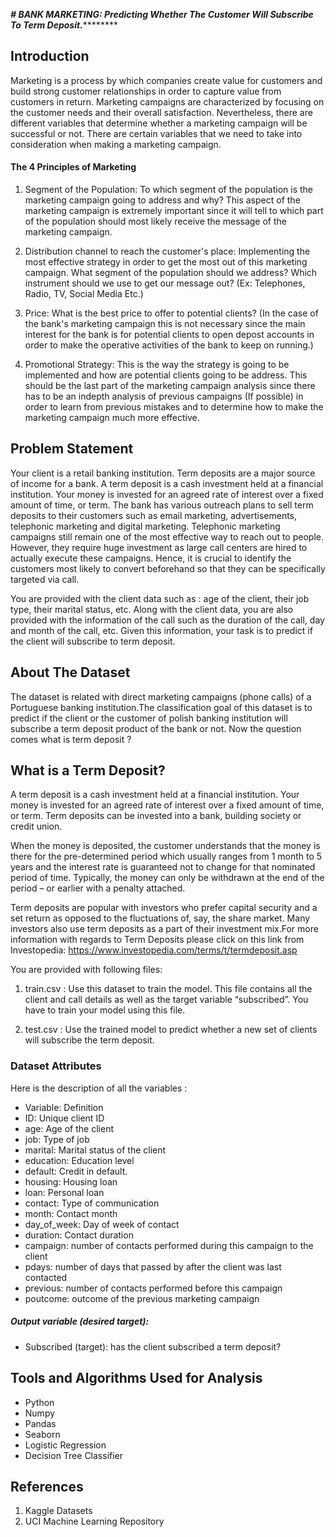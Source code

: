 ***# BANK MARKETING: Predicting Whether The Customer Will Subscribe To Term Deposit.***********

## Introduction

Marketing is a process by which companies create value for customers and build strong customer relationships in order to capture value from customers in return.
Marketing campaigns are characterized by focusing on the customer needs and their overall satisfaction. Nevertheless, there are different variables that determine whether a marketing campaign will be successful or not. There are certain variables that we need to take into consideration when making a marketing campaign.

#### The 4 Principles of Marketing
1) Segment of the Population: To which segment of the population is the marketing campaign going to address and why? This aspect of the marketing campaign is extremely important since it will tell to which part of the population should most likely receive the message of the marketing campaign.

2) Distribution channel to reach the customer's place: Implementing the most effective strategy in order to get the most out of this marketing campaign. What segment of the population should we address? Which instrument should we use to get our message out? (Ex: Telephones, Radio, TV, Social Media Etc.)

3) Price: What is the best price to offer to potential clients? (In the case of the bank's marketing campaign this is not necessary since the main interest for the bank is for potential clients to open depost accounts in order to make the operative activities of the bank to keep on running.)

4) Promotional Strategy: This is the way the strategy is going to be implemented and how are potential clients going to be address. This should be the last part of the marketing campaign analysis since there has to be an indepth analysis of previous campaigns (If possible) in order to learn from previous mistakes and to determine how to make the marketing campaign much more effective.


## Problem Statement

Your client is a retail banking institution. Term deposits are a major source of income for a bank. A term deposit is a cash investment held at a financial institution. Your money is invested for an agreed rate of interest over a fixed amount of time, or term. The bank has various outreach plans to sell term deposits to their customers such as email marketing, advertisements, telephonic marketing and digital marketing. Telephonic marketing campaigns still remain one of the most effective way to reach out to people. However, they require huge investment as large call centers are hired to actually execute these campaigns. Hence, it is crucial to identify the customers most likely to convert beforehand so that they can be specifically targeted via call.

You are provided with the client data such as : age of the client, their job type, their marital status, etc. Along with the client data, you are also provided with the information of the call such as the duration of the call, day and month of the call, etc. Given this information, your task is to predict if the client will subscribe to term deposit.

## About The Dataset

The dataset is related with direct marketing campaigns (phone calls) of a Portuguese banking institution.The classification goal of this dataset is to predict if the client or the customer of polish banking institution will subscribe a term deposit product of the bank or not. Now the question comes what is term deposit ?


## What is a Term Deposit?
A term deposit is a cash investment held at a financial institution. Your money is invested for an agreed rate of interest over a fixed amount of time, or term. Term deposits can be invested into a bank, building society or credit union.

When the money is deposited, the customer understands that the money is there for the pre-determined period which usually ranges from 1 month to 5 years and the interest rate is guaranteed not to change for that nominated period of time. Typically, the money can only be withdrawn at the end of the period – or earlier with a penalty attached.

Term deposits are popular with investors who prefer capital security and a set return as opposed to the fluctuations of, say, the share market. Many investors also use term deposits as a part of their investment mix.For more information with regards to Term Deposits please click on this link from Investopedia: https://www.investopedia.com/terms/t/termdeposit.asp


You are provided with following files:

1. train.csv : Use this dataset to train the model. This file contains all the client and call details as well 
as the target variable “subscribed”. You have to train your model using this file.

2. test.csv : Use the trained model to predict whether a new set of clients
will subscribe the term deposit.

### Dataset Attributes

Here is the description of all the variables :

- Variable: Definition
- ID: Unique client ID
- age: Age of the client
- job: Type of job
- marital: Marital status of the client
- education: Education level
- default: Credit in default.
- housing: Housing loan
- loan: Personal loan
- contact: Type of communication
- month: Contact month
- day_of_week: Day of week of contact
- duration: Contact duration
- campaign: number of contacts performed during this campaign to the client
- pdays: number of days that passed by after the client was last contacted
- previous: number of contacts performed before this campaign
- poutcome: outcome of the previous marketing campaign

##### Output variable (desired target):
- Subscribed (target): has the client subscribed a term deposit?

## Tools and Algorithms Used for Analysis

- Python
- Numpy
- Pandas
- Seaborn
- Logistic Regression
- Decision Tree Classifier

## References

1. Kaggle Datasets
2. UCI Machine Learning Repository
